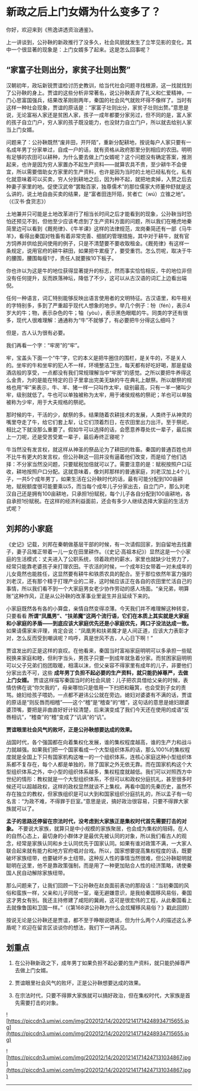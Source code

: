 # 新政之后上门女婿为什么变多了？

你好，欢迎来到《熊逸讲透资治通鉴》。

上一讲谈到，公孙鞅的新政推行了没多久，社会风貌就发生了立竿见影的变化，其中一个很显著的现象是：上门女婿多了起来。这是怎么回事呢？

## “家富子壮则出分，家贫子壮则出赘”

汉朝初年，政坛新锐贾谊检讨历史教训，给当代社会问题寻找根源，这一找就找到了公孙鞅的身上。贾谊的这些分析非常著名，说公孙鞅丢弃了礼义和仁爱精神，一门心思富国强兵，结果改革刚刚两年，秦国的社会风气就败坏得不像样了。当时有这样一种社会现象，贾谊的原话是：“家富子壮则出分，家贫子壮则出赘。”意思是说，无论富裕人家还是贫困人家，孩子一成年都要分家另过，但不同的是，富人家的孩子自立门户，穷人家的孩子既没能力，也没财力自立门户，所以就去给别人家当上门女婿。

问题来了：公孙鞅既然“废井田，开阡陌”，重新分配耕地，按说每户人家只要有一名成年男丁分家单过，自成一户的话，就有资格从政府那里分到相应的农田。明明有足够的农田可以耕种，为什么要去做上门女婿呢？这个问题没有确定答案，推测起来，也许是因为穷人家置办不起生产资料——就算农具不贵，至少耕牛不会便宜，所以需要借助女方家里的生产资料，也许是因为当时的土地已经私有化，私有化就意味着可以买卖，穷人分到耕地之后，因为种不起，就把地卖掉，入赘之后去种妻子家里的地。促使汉武帝“罢黜百家，独尊儒术”的那位儒家大师董仲舒就是这么讲的，说土地自由买卖的结果，是“富者田连阡陌，贫者亡（wú）立锥之地”。（《汉书·食货志》）

土地兼并只可能是土地改革进行了相当长时间之后才能看到的现象，公孙鞅当时恐怕还预见不到，但他至少应该考虑到了生产资料方面的问题，所以我们在睡虎地秦简里边可以看到《厩苑律》、《牛羊课》这样的法律规范，龙岗秦简还有一部《马牛羊》，看得出秦国对牲畜有着非常完善、细腻的管理措施，其中对于耕牛，就有官方饲养并供给民间使用的例子，只是不清楚要不要收取租金。《厩苑律》有这样一条规定，说用官府的耕牛耕田，如果把牛累瘦了，要受重罚。怎么罚呢，取决于牛的腰围，腰围每瘦1寸，责任人就要挨10下板子。

你也许以为这是牛的地位获得显著提升的标志，然而事实恰恰相反，牛的地位非但没有任何提升，反而跌落神坛，降低了不少，这可以从古汉语的词汇上边看出端倪。

任何一种语言，词汇特别能够反映出语言使用者的文明特征。古汉语里，和牛相关的字特别多，多到了严重超乎现代人想象的地步。举几个例子：㸮（fén），表示4岁大的牛；物，表示杂色的牛；牰（yòu），表示黑色眼眶的牛。同类的字还有很多，现代人很难理解：通通称为“牛”不就够了，有必要把牛分得这么细吗？

但是，古人认为很有必要。

我们再看一个字：“牢房”的“牢”。

牢，宝盖头下面一个“牛”字，它的本义是把牛圈住的围栏，是关牛的，不是关人的。坐牢的牛和坐牢的犯人不一样，环境整洁卫生，每天都有好吃好喝，那是星级酒店般的享受，一点都没有我们常规理解当中“牢房”的感觉。之所以要把牛养得这么金贵，为的是能在特定的日子里拿出完美无缺的牛在典礼上献祭。所以献祭的规格也用“牢”来表示，牛、羊、猪一样一只叫作太牢，级别最高，只有一羊一猪叫少牢，级别就低了。牛也可以单独被称为太牢，用于诸侯规格的祭祀；羊也可以单独被称为少牢，用于大夫规格的祭祀。

那时候的牛，干活的少，献祭的多。结果随着农耕技术的发展，人类终于从神灵的嘴里夺走了牛，给它们套上犁，让它们顶着烈日，在农田里出力出汗。至于祭祀，相比之下就没那么重要了。假如牛可以选择的话，会愿意养尊处优一辈子，最后挨上一刀呢，还是受苦受累一辈子，最后寿终正寝呢？

牛当然没有发言权，就这样从神圣的祭品沦为了耕田的牲畜。秦国的普通百姓也并不比牛有更大的发言权，但公孙鞅这一回并没有逼着他们改变，而是给了他们选择：不分家当然没问题，只要赋税加倍就可以了。需要注意的是：赋税按照户口征收，耕地按照户口分配。这就意味着，像刘邦那样的普通家庭，刘老汉加上4个儿子，一共5个成年男丁，如果生活在公孙鞅时代的话，最有可能分配到100亩耕地，赋税额度很可能要乘以5，而当每个成年儿子分家出去，自立门户，那么刘老汉自己还是拥有100亩耕地，只承担1份赋税，每个儿子各自分配到100亩耕地，各自承担1份赋税。在这样的经济利益面前，还会有多少人继续选择大家庭的生活方式呢？

## 刘邦的小家庭

《史记》记载，刘邦在秦朝做基层干部的时候，有一次请假回家，到自留地去找妻子，妻子吕雉正带着一儿一女在田里耕作。（《史记·高祖本纪》）显然这是一个小家庭的生活模式：丈夫进入了公职系统，领着政府的薪水，家里也就缺少壮劳力了，经常只能靠老婆孩子来打理农田。干农活的时候，一个成年妇女带着一对未成年的儿女竟然也能胜任，这显然要有耕牛和铁质农具的配合。至于那位依然年富力强的刘老汉，还有那个精于打理产业的二哥，这时候应该正在各自的农田里忙活自己的事情，所以我们看不到一个大家庭男女老少协作劳动的感人场面。“亲兄弟，明算账”这种作风，正是从公孙鞅的改革事业里诞生并且延续下来的。

小家庭既然各有各的小算盘，亲情自然变得凉薄。今天我们并不难理解这种转变，只要看看 **所谓“凤凰男”、“扶弟魔”这两个流行语，它们在本质上其实就是大家庭和小家庭的矛盾——到底应该大家庭优先还是小家庭优先，两口子没法达成一致。** 如果请儒家来评理，肯定会说：“凤凰男和扶弟魔才是人间正道，应该大力表彰才对，怎么反而受到嘲讽呢？呜呼，真是世风不古，人心日下啊！”

贾谊发出的正是这样的哀叹。在他看来，秦国当时富裕家庭明明可以多承担一些赋税换来家庭和睦，但利字当头，男孩子只要一到成年就急着分家。而贫困家庭明明可以父子兄弟们抱团取暖，相濡以沫，但父亲容不得家里有成年的儿子，非要他们分家出去不可，这些 **成年男丁负担不起必要的生产资料，就只能扔掉尊严，去做上门女婿。** 贾谊这样描写秦国当时的社会风貌：儿子把农具借给父亲的时候，表情仿佛在说“你欠我的”，母亲哪怕只是借用一下扫把和簸箕，也会受到子女的责骂。媳妇给孩子喂奶，一点都不避讳公公就在旁边。媳妇对婆婆有不满的话，贾谊的原话是“则反唇而相稽”——这个“稽”是“稽查”的“稽”，这句话的意思是媳妇跟婆婆顶嘴，要把是非曲直好好计较清楚，后来演变成了我们今天还在使用的成语“反唇相讥”，“稽查”的“稽”变成了“讥讽”的“讥”。

 **贾谊眼里社会风气的败坏，正是公孙鞅想要达成的效果。**

战国时代，各个强国都在向着集权化发展，谁的集权程度越高，谁的生产力和战斗力就越强。如果我们把一个国家看成一个大型组织体系的话，那么100%的集权程度就是全国上下只有国家机构这唯一的一个组织体系，连核心家庭这种小型组织体系都不复存在，每个人都是单独的，除了国家之外无依无靠。而在国家机构这个大型组织体系之外，中小型的组织体系越多，集权程度就越低。我们可以对照西方中世纪的情形：教权就是一个大型组织体系，不但可以和政权分庭抗礼，甚至很多时候还可以超越政权，这样的政权显然就谈不上集权。再看中国的先秦历史，虽然不存在独立的教权，但家族组织是可以大到和国家组织分庭抗礼的，所以孟子有一句名言：“为政不难，不得罪于巨室。”意思是说，搞好政治很容易，只要不得罪大家族就可以了。

 **孟子的思路还停留在宗法时代，没考虑到大家族正是集权时代首先需要打击的对象。** 不要说大家族，就算只是中小规模的家族聚居，也会成为集权的阻碍。在人的自然心态上，最切身的小群体才是最优先被认同的对象，所以我们看古人的观念，经常是家族认同和乡土认同优先于国家认同。如果有谁对政策不满，一大家人联合起来就有能力和地方官府唱对台戏。所以，国家想要提高集权程度的话，既要破坏家族纽带，也要破坏乡土纽带。这种反人性的事情当然很难，但公孙鞅聪明就聪明在这里，他不是靠政策强制，而是用了一种更加贴合人性的经济策略，诱使秦国人民自动解除家族纽带。

那么问题来了，让我们回顾一下公孙鞅在赵良面前表功的那段话：“当初秦国的风俗和蛮族一样，父亲和儿子同居一室，毫无避嫌意识，是我给秦国移风易俗，秦国这才男女有别。我还主持修建了咸阳的冀阙，这可是很宏伟的工程，从此秦国看上去就像鲁国和卫国一样。”（《第168讲公孙鞅为什么会炫耀移风易俗？》戳此回顾）

按说无论是公孙鞅还是贾谊，都不至于睁眼说瞎话，但为什么两个人的描述这么矛盾呢？欢迎在留言区谈谈你的想法，我们下一讲再见。

## 划重点

1. 在公孙鞅新政之下，成年男丁如果负担不起必要的生产资料，就只能扔掉尊严去做上门女婿。
 
2. 贾谊眼里社会风气的败坏，正是公孙鞅想要达成的效果。
 
3. 在宗法时代，只要不得罪大家族就可以搞好政治，但在集权时代，大家族是首先需要打击的对象。

![https://piccdn3.umiwi.com/img/202012/14/202012141714248934715655.jpg](https://piccdn3.umiwi.com/img/202012/14/202012141714248934715655.jpg)

![https://piccdn3.umiwi.com/img/202012/14/202012141714247131034867.jpg](https://piccdn3.umiwi.com/img/202012/14/202012141714247131034867.jpg)

---
